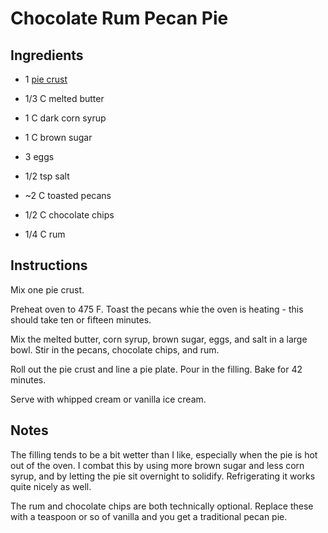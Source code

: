 # Chocolate Rum Pecan Pie

## Ingredients

- 1 [pie crust][1]

- 1/3 C melted butter
- 1 C dark corn syrup
- 1 C brown sugar
- 3 eggs
- 1/2 tsp salt

- ~2 C toasted pecans
- 1/2 C chocolate chips
- 1/4 C rum


## Instructions

Mix one pie crust.

Preheat oven to  475 F.  Toast the pecans whie the oven is heating - this should
take ten or fifteen minutes.

Mix the melted butter, corn syrup, brown sugar, eggs, and salt  in a large bowl.
Stir in the pecans, chocolate chips, and rum.

Roll out the pie crust  and line a pie plate.  Pour in the filling.  Bake for 42
minutes.

Serve with whipped cream or vanilla ice cream.


## Notes

The filling tends to be a bit wetter than I like, especially when the pie is hot
out of the oven.  I combat this  by using more brown sugar  and less corn syrup,
and by letting the pie sit overnight  to solidify.  Refrigerating it works quite
nicely as well.

The rum and chocolate chips are both technically optional.  Replace these with a
teaspoon or so of vanilla and you get a traditional pecan pie.


[1]: Pie%20Crust.md "Pie Crust Recipe"
